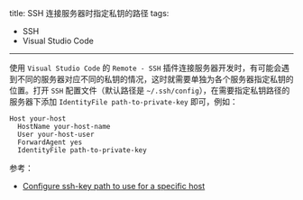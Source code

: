 title: SSH 连接服务器时指定私钥的路径
tags:
- SSH
- Visual Studio Code
---

使用 `Visual Studio Code` 的 `Remote - SSH` 插件连接服务器开发时，有可能会遇到不同的服务器对应不同的私钥的情况，这时就需要单独为各个服务器指定私钥的位置。打开 `SSH` 配置文件（默认路径是 `~/.ssh/config`），在需要指定私钥路径的服务器下添加 `IdentityFile path-to-private-key` 即可，例如：

```
Host your-host
  HostName your-host-name
  User your-host-user
  ForwardAgent yes
  IdentityFile path-to-private-key
```

参考：

- [Configure ssh-key path to use for a specific host](https://superuser.com/questions/1276485/configure-ssh-key-path-to-use-for-a-specific-host)
